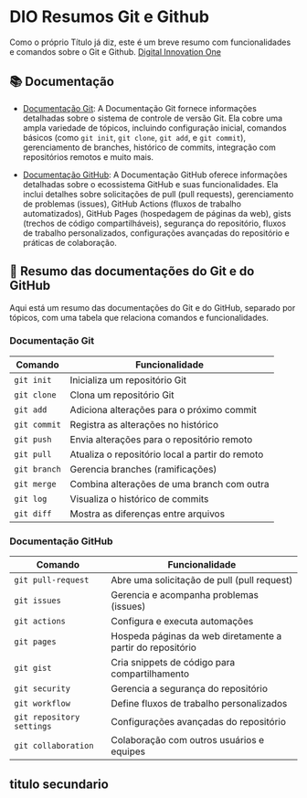# DIO Resumos Git e Github

Como o próprio Título já diz, este é um breve resumo com funcionalidades e comandos sobre o Git e Github. [Digital Innovation One](https://web.dio.me/home)

## 📚 Documentação

- [Documentação Git](https://git-scm.com/docs/git/pt_BR): A Documentação Git fornece informações detalhadas sobre o sistema de controle de versão Git. Ela cobre uma ampla variedade de tópicos, incluindo configuração inicial, comandos básicos (como `git init`, `git clone`, `git add`, e `git commit`), gerenciamento de branches, histórico de commits, integração com repositórios remotos e muito mais.

- [Documentação GitHub](https://docs.github.com/pt): A Documentação GitHub oferece informações detalhadas sobre o ecossistema GitHub e suas funcionalidades. Ela inclui detalhes sobre solicitações de pull (pull requests), gerenciamento de problemas (issues), GitHub Actions (fluxos de trabalho automatizados), GitHub Pages (hospedagem de páginas da web), gists (trechos de código compartilháveis), segurança do repositório, fluxos de trabalho personalizados, configurações avançadas do repositório e práticas de colaboração.

## 📒 Resumo das documentações do Git e do GitHub

Aqui está um resumo das documentações do Git e do GitHub, separado por tópicos, com uma tabela que relaciona comandos e funcionalidades.

### Documentação Git

| Comando      | Funcionalidade                                  |
| ------------ | ----------------------------------------------- |
| `git init`   | Inicializa um repositório Git                   |
| `git clone`  | Clona um repositório Git                        |
| `git add`    | Adiciona alterações para o próximo commit       |
| `git commit` | Registra as alterações no histórico             |
| `git push`   | Envia alterações para o repositório remoto      |
| `git pull`   | Atualiza o repositório local a partir do remoto |
| `git branch` | Gerencia branches (ramificações)                |
| `git merge`  | Combina alterações de uma branch com outra      |
| `git log`    | Visualiza o histórico de commits                |
| `git diff`   | Mostra as diferenças entre arquivos             |

### Documentação GitHub

| Comando                   | Funcionalidade                                             |
| ------------------------- | ---------------------------------------------------------- |
| `git pull-request`        | Abre uma solicitação de pull (pull request)                |
| `git issues`              | Gerencia e acompanha problemas (issues)                    |
| `git actions`             | Configura e executa automações                             |
| `git pages`               | Hospeda páginas da web diretamente a partir do repositório |
| `git gist`                | Cria snippets de código para compartilhamento              |
| `git security`            | Gerencia a segurança do repositório                        |
| `git workflow`            | Define fluxos de trabalho personalizados                   |
| `git repository settings` | Configurações avançadas do repositório                     |
| `git collaboration`       | Colaboração com outros usuários e equipes                  |

## titulo secundario
